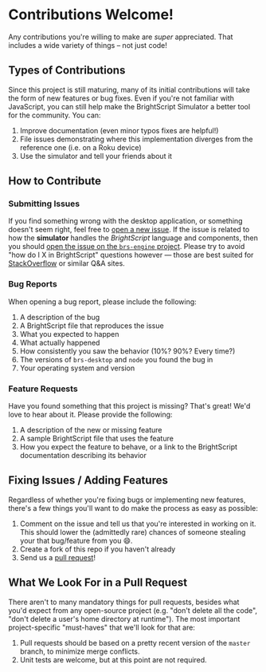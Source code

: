 # Contributions Welcome!

Any contributions you're willing to make are _super_ appreciated.  That includes a wide variety of things &ndash; not just code!

## Types of Contributions

Since this project is still maturing, many of its initial contributions will take the form of new features or bug fixes.  Even if you're not familiar with JavaScript, you can still help make the BrightScript Simulator a better tool for the community.  You can:

1. Improve documentation (even minor typos fixes are helpful!)
1. File issues demonstrating where this implementation diverges from the reference one (i.e. on a Roku device)
1. Use the simulator and tell your friends about it

## How to Contribute

### Submitting Issues

If you find something wrong with the desktop application, or something doesn't seem right, feel free to [open a new issue](https://github.com/lvcabral/brs-desktop/issues/new). If the issue is related to how the **simulator** handles the _BrightScript_ language and components, then you should [open the issue on the `brs-engine` project](https://github.com/lvcabral/brs-engine/issues/new). Please try to avoid "how do I X in BrightScript" questions however &mdash; those are best suited for [StackOverflow](https://stackoverflow.com) or similar Q&A sites.

### Bug Reports

When opening a bug report, please include the following:

1. A description of the bug
1. A BrightScript file that reproduces the issue
1. What you expected to happen
1. What actually happened
1. How consistently you saw the behavior (10%? 90%? Every time?)
1. The versions of `brs-desktop` and `node` you found the bug in
1. Your operating system and version

### Feature Requests

Have you found something that this project is missing?  That's great!  We'd love to hear about it.  Please provide the following:

1. A description of the new or missing feature
1. A sample BrightScript file that uses the feature
1. How you expect the feature to behave, or a link to the BrightScript documentation describing its behavior

## Fixing Issues / Adding Features

Regardless of whether you're fixing bugs or implementing new features, there's a few things you'll want to do make the process as easy as possible:

1. Comment on the issue and tell us that you're interested in working on it.  This should lower the (admittedly rare) chances of someone stealing your that bug/feature from you :smile:.
1. Create a fork of this repo if you haven't already
1. Send us a [pull request](https://github.com/lvcabral/brs-desktop/pulls)!

## What We Look For in a Pull Request

There aren't to many mandatory things for pull requests, besides what you'd expect from any open-source project (e.g. "don't delete all the code", "don't delete a user's home directory at runtime").  The most important project-specific "must-haves" that we'll look for that are:

1. Pull requests should be based on a pretty recent version of the `master` branch, to minimize merge conflicts.
1. Unit tests are welcome, but at this point are not required.
